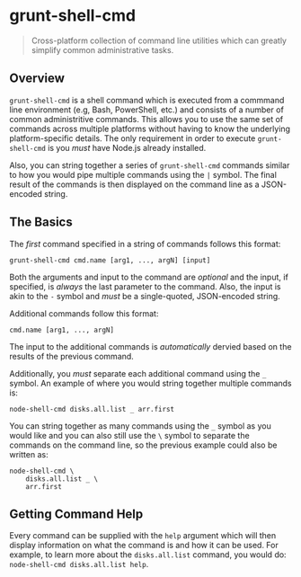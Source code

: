 # grunt-shell-cmd

> Cross-platform collection of command line utilities which can
> greatly simplify common administrative tasks.

## Overview

`grunt-shell-cmd` is a shell command which is executed from a commmand line
environment (e.g, Bash, PowerShell, etc.) and consists of a number of common
administritive commands.  This allows you to use the same set of commands across
multiple platforms without having to know the underlying platform-specific
details.  The only requirement in order to execute `grunt-shell-cmd` is you
*must* have Node.js already installed.

Also, you can string together a series of `grunt-shell-cmd` commands similar
to how you would pipe multiple commands using the `|` symbol.  The final result
of the commands is then displayed on the command line as a JSON-encoded string.

## The Basics

The *first* command specified in a string of commands follows this format:

```
grunt-shell-cmd cmd.name [arg1, ..., argN] [input]
```

Both the arguments and input to the command are _optional_ and the input,
if specified, is _always_ the last parameter to the command.  Also, the input
is akin to the `-` symbol and *must* be a single-quoted, JSON-encoded string.

Additional commands follow this format:

```
cmd.name [arg1, ..., argN]
```

The input to the additional commands is _automatically_ dervied based on the
results of the previous command.

Additionally, you *must* separate each additional command using the `_` symbol.
An example of where you would string together multiple commands is:

```
node-shell-cmd disks.all.list _ arr.first
```

You can string together as many commands using the `_` symbol as you would like
and you can also still use the `\` symbol to separate the commands on the
command line, so the previous example could also be written as:

```
node-shell-cmd \
    disks.all.list _ \
    arr.first
```

## Getting Command Help

Every command can be supplied with the `help` argument which will then display
information on what the command is and how it can be used.  For example, to
learn more about the `disks.all.list` command, you would do:
`node-shell-cmd disks.all.list help`.